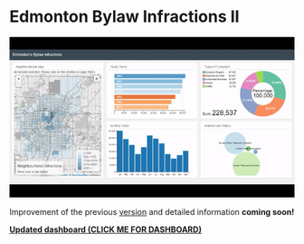 # Edmonton Bylaw Infractions II
![](bylaw_infractions2.gif)
<!---
# Dashboard Summary
# Lessons Learned from Dashboard I
# Lessons Learned from Dashboard II
# Improvements
# TODOs
-->
Improvement of the previous [version](https://github.com/mikelotis/Edmonton-Bylaw-Infractions-I) and detailed information **coming soon!**

[****Updated dashboard (CLICK ME FOR DASHBOARD)****](https://mikelotis.github.io/Edmonton-Bylaw-Infractions-II/)
